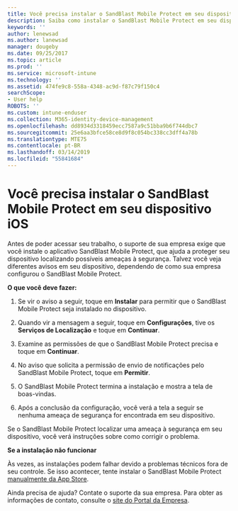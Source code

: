 ```yaml
---
title: Você precisa instalar o SandBlast Mobile Protect em seu dispositivo iOS | Microsoft Docs
description: Saiba como instalar o SandBlast Mobile Protect em seu dispositivo iOS.
keywords: ''
author: lenewsad
ms.author: lanewsad
manager: dougeby
ms.date: 09/25/2017
ms.topic: article
ms.prod: ''
ms.service: microsoft-intune
ms.technology: ''
ms.assetid: 474fe9c8-558a-4348-ac9d-f87c79f150c4
searchScope:
- User help
ROBOTS: ''
ms.custom: intune-enduser
ms.collection: M365-identity-device-management
ms.openlocfilehash: dd8934d3318459ecc7587a9c51bba9b6f744dbc7
ms.sourcegitcommit: 25e6aa3bfce58ce8d9f8c054bc338cc3dff4a78b
ms.translationtype: MTE75
ms.contentlocale: pt-BR
ms.lasthandoff: 03/14/2019
ms.locfileid: "55841684"
---
```

# <a name="you-need-to-install-sandblast-mobile-protect-on-your-ios-device"></a>Você precisa instalar o SandBlast Mobile Protect em seu dispositivo iOS

Antes de poder acessar seu trabalho, o suporte de sua empresa exige que você instale o aplicativo SandBlast Mobile Protect, que ajuda a proteger seu dispositivo localizando possíveis ameaças à segurança. Talvez você veja diferentes avisos em seu dispositivo, dependendo de como sua empresa configurou o SandBlast Mobile Protect.

**O que você deve fazer:**

1.  Se vir o aviso a seguir, toque em **Instalar** para permitir que o SandBlast Mobile Protect seja instalado no dispositivo.

2. Quando vir a mensagem a seguir, toque em **Configurações**, tive os **Serviços de Localização** e toque em **Continuar**.

3. Examine as permissões de que o SandBlast Mobile Protect precisa e toque em **Continuar**.

4. No aviso que solicita a permissão de envio de notificações pelo SandBlast Mobile Protect, toque em **Permitir**.

5. O SandBlast Mobile Protect termina a instalação e mostra a tela de boas-vindas.

6. Após a conclusão da configuração, você verá a tela a seguir se nenhuma ameaça de segurança for encontrada em seu dispositivo.

Se o SandBlast Mobile Protect localizar uma ameaça à segurança em seu dispositivo, você verá instruções sobre como corrigir o problema.

**Se a instalação não funcionar**

Às vezes, as instalações podem falhar devido a problemas técnicos fora de seu controle. Se isso acontecer, tente instalar o SandBlast Mobile Protect [manualmente da App Store](https://itunes.apple.com/app/sandblast-mobile-protect/id1006390797).

Ainda precisa de ajuda? Contate o suporte da sua empresa. Para obter as informações de contato, consulte o [site do Portal da Empresa](https://go.microsoft.com/fwlink/?linkid=2010980).
